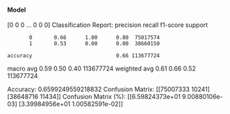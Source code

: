 #### Model
[0 0 0 ... 0 0 0]
Classification Report:
              precision    recall  f1-score   support

           0       0.66      1.00      0.80  75017574
           1       0.53      0.00      0.00  38660150

    accuracy                           0.66 113677724
   macro avg       0.59      0.50      0.40 113677724
weighted avg       0.61      0.66      0.52 113677724

Accuracy: 0.6599249559218832
Confusion Matrix:
[[75007333    10241]
 [38648716    11434]]
Confusion Matrix (%):
[[6.59824373e+01 9.00880106e-03]
 [3.39984956e+01 1.00582591e-02]]
